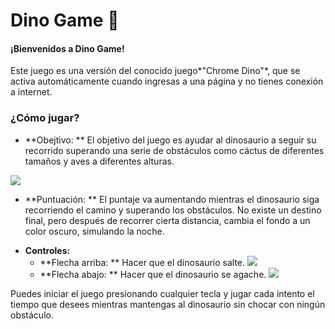 # Dino Game  🦖
#### **¡Bienvenidos a Dino Game!**
Este juego es una versión del conocido juego*"Chrome Dino"*, que se activa automáticamente cuando ingresas a una página y no tienes conexión a internet.  

### ¿Cómo jugar? 
- **Obejtivo: ** El objetivo del juego es ayudar al dinosaurio a seguir su recorrido superando una serie de obstáculos como cáctus de diferentes tamaños y aves a diferentes alturas. 

![]( https://drive.google.com/thumbnail?id=1cWIH2ffI8HljuWHPqEpImnf39HHLLLEu&sz=w1000)

- **Puntuación: ** El puntaje va aumentando mientras el dinosaurio siga recorriendo el camino y superando los obstáculos. No existe un destino final, pero después de recorrer cierta distancia, cambia el fondo a un color oscuro, simulando la noche. 

+ **Controles:** 
	+ **Flecha arriba: ** Hacer que el dinosaurio salte. 
	![](https://drive.google.com/thumbnail?id=1rGwiLMM2lWpX3TmcJTLi3fN6HHKpIRpa&sz=w1000)
	+ **Flecha abajo: ** Hacer que el dinosaurio se agache. 
	![](https://drive.google.com/thumbnail?id=1FdEhqLv1OcPyVOu4vuSh4h_nl5siBc_K&sz=w1000)

Puedes iniciar el juego presionando cualquier tecla y jugar cada intento el tiempo que desees mientras mantengas al dinosaurio sin chocar con ningún obstáculo. 